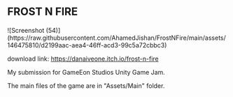 <h2 style="font-size: 24px;">FROST N FIRE</h2>
![Screenshot (54)](https://raw.githubusercontent.com/AhamedJishan/FrostNFire/main/assets/146475810/d2199aac-aea4-46ff-acd3-99c5a72cbbc3)

download link: https://danaiveone.itch.io/frost-n-fire

My submission for GameEon Studios Unity Game Jam.

The main files of the game are in "Assets/Main" folder.

